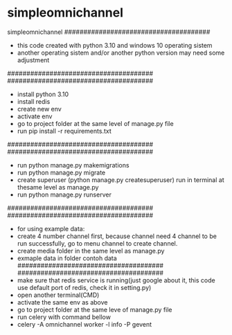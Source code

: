 # simpleomnichannel
simpleomnichannel
######################################
- this code created with python 3.10 and windows 10 operating sistem
- another operating sistem and/or another python version may need some adjustment

######################################
######################################
- install python 3.10
- install redis
- create new env
- activate env
- go to project folder at the same level of manage.py file
- run pip install -r requirements.txt

######################################
######################################
- run python manage.py makemigrations
- run python manage.py migrate
- create superuser (python manage.py createsuperuser) run in terminal at thesame level as manage.py
- run python manage.py runserver

######################################
######################################
- for using example data:
- create 4 number channel first, because channel need 4 channel to be run successfully, go to menu channel to create channel.
- create media folder in the same level as manage.py
- exmaple data in folder contoh data
######################################
######################################
- make sure that redis service is running(just google about it, this code use default port of redis, check it in setting.py)
- open another terminal(CMD)
- activate the same env as above
- go to project folder at the same leve of manage.py file
- run celery with command bellow
- celery -A omnichannel worker -l info -P gevent 

